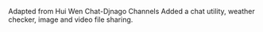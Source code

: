 Adapted from Hui Wen
Chat-Djnago Channels
Added a chat utility, weather checker, image and video file sharing.

